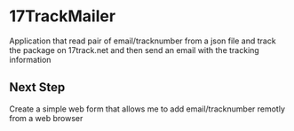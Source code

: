 # 17TrackMailer
Application that read pair of email/tracknumber from a json file and track the package on 17track.net and then send an email with the tracking information

## Next Step

Create a simple web form that allows me to add email/tracknumber remotly from a web browser

